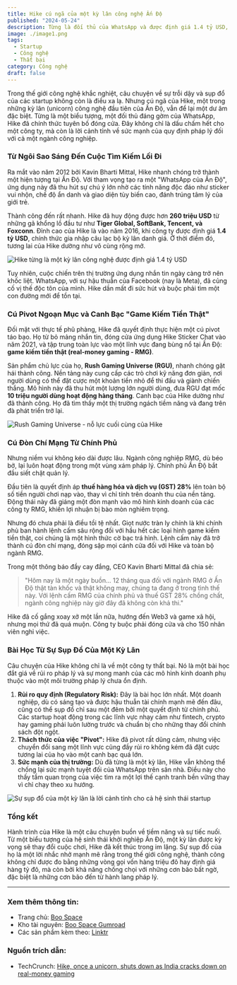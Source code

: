 ```yaml
---
title: Hike cú ngã của một kỳ lân công nghệ Ấn Độ
published: "2024-05-24"
description: Từng là đối thủ của WhatsApp và được định giá 1.4 tỷ USD, Hike đã đóng cửa sau lệnh cấm sâu rộng của chính phủ Ấn Độ đối với ngành game kiếm tiền thật.
image: ./image1.png
tags:
  - Startup
  - Công nghệ
  - Thất bại
category: Công nghệ
draft: false
---
```


Trong thế giới công nghệ khắc nghiệt, câu chuyện về sự trỗi dậy và sụp đổ của các startup không còn là điều xa lạ. Nhưng cú ngã của Hike, một trong những kỳ lân (unicorn) công nghệ đầu tiên của Ấn Độ, vẫn để lại một dư âm đặc biệt. Từng là một biểu tượng, một đối thủ đáng gờm của WhatsApp, Hike đã chính thức tuyên bố đóng cửa. Đây không chỉ là dấu chấm hết cho một công ty, mà còn là lời cảnh tỉnh về sức mạnh của quy định pháp lý đối với cả một ngành công nghiệp.

### Từ Ngôi Sao Sáng Đến Cuộc Tìm Kiếm Lối Đi

Ra mắt vào năm 2012 bởi Kavin Bharti Mittal, Hike nhanh chóng trở thành một hiện tượng tại Ấn Độ. Với tham vọng tạo ra một "WhatsApp của Ấn Độ", ứng dụng này đã thu hút sự chú ý lớn nhờ các tính năng độc đáo như sticker vui nhộn, chế độ ẩn danh và giao diện tùy biến cao, đánh trúng tâm lý của giới trẻ.

Thành công đến rất nhanh. Hike đã huy động được hơn **260 triệu USD** từ những gã khổng lồ đầu tư như **Tiger Global, SoftBank, Tencent, và Foxconn**. Đỉnh cao của Hike là vào năm 2016, khi công ty được định giá **1.4 tỷ USD**, chính thức gia nhập câu lạc bộ kỳ lân danh giá. Ở thời điểm đó, tương lai của Hike dường như vô cùng rộng mở.


![Hike từng là một kỳ lân công nghệ được định giá 1.4 tỷ USD](./image1.png)


Tuy nhiên, cuộc chiến trên thị trường ứng dụng nhắn tin ngày càng trở nên khốc liệt. WhatsApp, với sự hậu thuẫn của Facebook (nay là Meta), đã củng cố vị thế độc tôn của mình. Hike dần mất đi sức hút và buộc phải tìm một con đường mới để tồn tại.

### Cú Pivot Ngoạn Mục và Canh Bạc "Game Kiếm Tiền Thật"

Đối mặt với thực tế phũ phàng, Hike đã quyết định thực hiện một cú pivot táo bạo. Họ từ bỏ mảng nhắn tin, đóng cửa ứng dụng Hike Sticker Chat vào năm 2021, và tập trung toàn lực vào một lĩnh vực đang bùng nổ tại Ấn Độ: **game kiếm tiền thật (real-money gaming - RMG)**.

Sản phẩm chủ lực của họ, **Rush Gaming Universe (RGU)**, nhanh chóng gặt hái thành công. Nền tảng này cung cấp các trò chơi kỹ năng đơn giản, nơi người dùng có thể đặt cược một khoản tiền nhỏ để thi đấu và giành chiến thắng. Mô hình này đã thu hút một lượng lớn người dùng, đưa RGU đạt mốc **10 triệu người dùng hoạt động hàng tháng**. Canh bạc của Hike dường như đã thành công. Họ đã tìm thấy một thị trường ngách tiềm năng và đang trên đà phát triển trở lại.


![Rush Gaming Universe - nỗ lực cuối cùng của Hike](./image2.png)


### Cú Đòn Chí Mạng Từ Chính Phủ

Nhưng niềm vui không kéo dài được lâu. Ngành công nghiệp RMG, dù béo bở, lại luôn hoạt động trong một vùng xám pháp lý. Chính phủ Ấn Độ bắt đầu siết chặt quản lý.

Đầu tiên là quyết định áp **thuế hàng hóa và dịch vụ (GST) 28%** lên toàn bộ số tiền người chơi nạp vào, thay vì chỉ tính trên doanh thu của nền tảng. Động thái này đã giáng một đòn mạnh vào mô hình kinh doanh của các công ty RMG, khiến lợi nhuận bị bào mòn nghiêm trọng.

Nhưng đó chưa phải là điều tồi tệ nhất. Giọt nước tràn ly chính là khi chính phủ ban hành lệnh cấm sâu rộng đối với hầu hết các loại hình game kiếm tiền thật, coi chúng là một hình thức cờ bạc trá hình. Lệnh cấm này đã trở thành cú đòn chí mạng, đóng sập mọi cánh cửa đối với Hike và toàn bộ ngành RMG.

Trong một thông báo đầy cay đắng, CEO Kavin Bharti Mittal đã chia sẻ:

> "Hôm nay là một ngày buồn... 12 tháng qua đối với ngành RMG ở Ấn Độ thật tàn khốc và thật không may, chúng ta đang ở trong tình thế này. Với lệnh cấm RMG của chính phủ và thuế GST 28% chồng chất, ngành công nghiệp này giờ đây đã không còn khả thi."

Hike đã cố gắng xoay xở một lần nữa, hướng đến Web3 và game xã hội, nhưng mọi thứ đã quá muộn. Công ty buộc phải đóng cửa và cho 150 nhân viên nghỉ việc.

### Bài Học Từ Sự Sụp Đổ Của Một Kỳ Lân

Câu chuyện của Hike không chỉ là về một công ty thất bại. Nó là một bài học đắt giá về rủi ro pháp lý và sự mong manh của các mô hình kinh doanh phụ thuộc vào một môi trường pháp lý chưa ổn định.

1.  **Rủi ro quy định (Regulatory Risk):** Đây là bài học lớn nhất. Một doanh nghiệp, dù có sáng tạo và được hậu thuẫn tài chính mạnh mẽ đến đâu, cũng có thể sụp đổ chỉ sau một đêm bởi một quyết định từ chính phủ. Các startup hoạt động trong các lĩnh vực nhạy cảm như fintech, crypto hay gaming phải luôn lường trước và chuẩn bị cho những thay đổi chính sách đột ngột.
2.  **Thách thức của việc "Pivot":** Hike đã pivot rất dũng cảm, nhưng việc chuyển đổi sang một lĩnh vực cũng đầy rủi ro không kém đã đặt cược tương lai của họ vào một canh bạc quá lớn.
3.  **Sức mạnh của thị trường:** Dù đã từng là một kỳ lân, Hike vẫn không thể chống lại sức mạnh tuyệt đối của WhatsApp trên sân nhà. Điều này cho thấy tầm quan trọng của việc tìm ra một lợi thế cạnh tranh bền vững thay vì chỉ chạy theo xu hướng.


![Sự sụp đổ của một kỳ lân là lời cảnh tỉnh cho cả hệ sinh thái startup](./image3.png)


### Tổng kết

Hành trình của Hike là một câu chuyện buồn về tiềm năng và sự tiếc nuối. Từ một biểu tượng của hệ sinh thái khởi nghiệp Ấn Độ, một kỳ lân được kỳ vọng sẽ thay đổi cuộc chơi, Hike đã kết thúc trong im lặng. Sự sụp đổ của họ là một lời nhắc nhở mạnh mẽ rằng trong thế giới công nghệ, thành công không chỉ được đo bằng những vòng gọi vốn hàng triệu đô hay định giá hàng tỷ đô, mà còn bởi khả năng chống chọi với những cơn bão bất ngờ, đặc biệt là những cơn bão đến từ hành lang pháp lý.

---

### Xem thêm thông tin:

- Trang chủ: [Boo Space](https://boospace.tech)
- Kho tài nguyên: [Boo Space Gumroad](https://boospace.gumroad.com)
- Các sản phẩm kèm theo: [Linktr](https://linktr.ee/boospace)

### Nguồn trích dẫn:

- TechCrunch: [Hike, once a unicorn, shuts down as India cracks down on real-money gaming](https://techcrunch.com/2025/09/13/hike-once-a-unicorn-shuts-down-as-india-cracks-down-on-real-money-gaming/)